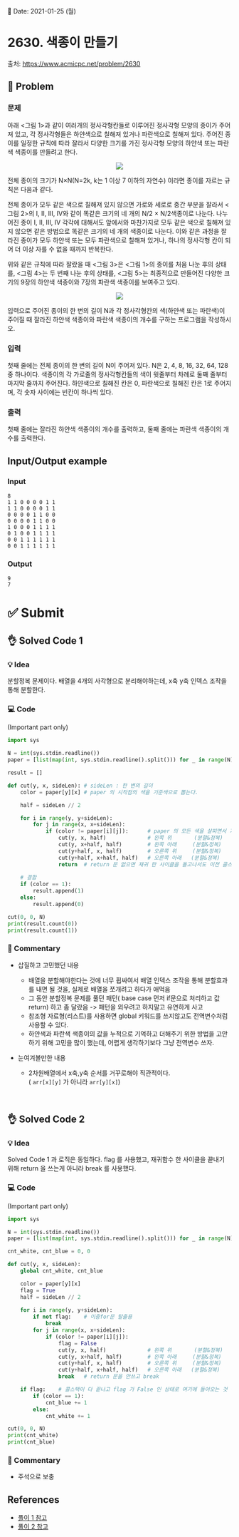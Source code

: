 📅 Date: 2021-01-25 (월)

# 2630. 색종이 만들기
출처: https://www.acmicpc.net/problem/2630

## 📝 Problem

### 문제

아래 <그림 1>과 같이 여러개의 정사각형칸들로 이루어진 정사각형 모양의 종이가 주어져 있고, 각 정사각형들은 하얀색으로 칠해져 있거나 파란색으로 칠해져 있다. 주어진 종이를 일정한 규칙에 따라 잘라서 다양한 크기를 가진 정사각형 모양의 하얀색 또는 파란색 색종이를 만들려고 한다.

<p align='center'><img src="https://www.acmicpc.net/upload/images/bwxBxc7ghGOedQfiT3p94KYj1y9aLR.png" /></p>

전체 종이의 크기가 N×N(N=2k, k는 1 이상 7 이하의 자연수) 이라면 종이를 자르는 규칙은 다음과 같다.

전체 종이가 모두 같은 색으로 칠해져 있지 않으면 가로와 세로로 중간 부분을 잘라서 <그림 2>의 I, II, III, IV와 같이 똑같은 크기의 네 개의 N/2 × N/2색종이로 나눈다. 나누어진 종이 I, II, III, IV 각각에 대해서도 앞에서와 마찬가지로 모두 같은 색으로 칠해져 있지 않으면 같은 방법으로 똑같은 크기의 네 개의 색종이로 나눈다. 이와 같은 과정을 잘라진 종이가 모두 하얀색 또는 모두 파란색으로 칠해져 있거나, 하나의 정사각형 칸이 되어 더 이상 자를 수 없을 때까지 반복한다.

위와 같은 규칙에 따라 잘랐을 때 <그림 3>은 <그림 1>의 종이를 처음 나눈 후의 상태를, <그림 4>는 두 번째 나눈 후의 상태를, <그림 5>는 최종적으로 만들어진 다양한 크기의 9장의 하얀색 색종이와 7장의 파란색 색종이를 보여주고 있다.

<p align='center'><img src="https://www.acmicpc.net/upload/images/VHJpKWQDv.png" /></p>

입력으로 주어진 종이의 한 변의 길이 N과 각 정사각형칸의 색(하얀색 또는 파란색)이 주어질 때 잘라진 하얀색 색종이와 파란색 색종이의 개수를 구하는 프로그램을 작성하시오.

### 입력

첫째 줄에는 전체 종이의 한 변의 길이 N이 주어져 있다. N은 2, 4, 8, 16, 32, 64, 128 중 하나이다. 색종이의 각 가로줄의 정사각형칸들의 색이 윗줄부터 차례로 둘째 줄부터 마지막 줄까지 주어진다. 하얀색으로 칠해진 칸은 0, 파란색으로 칠해진 칸은 1로 주어지며, 각 숫자 사이에는 빈칸이 하나씩 있다.


### 출력

첫째 줄에는 잘라진 햐얀색 색종이의 개수를 출력하고, 둘째 줄에는 파란색 색종이의 개수를 출력한다.

## Input/Output example
### Input

```
8
1 1 0 0 0 0 1 1
1 1 0 0 0 0 1 1
0 0 0 0 1 1 0 0
0 0 0 0 1 1 0 0
1 0 0 0 1 1 1 1
0 1 0 0 1 1 1 1
0 0 1 1 1 1 1 1
0 0 1 1 1 1 1 1
```

### Output
```
9
7
```

# ✅ Submit
## 👌 Solved Code 1

### 💡 Idea
분할정복 문제이다. 배열을 4개의 사각형으로 분리해야하는데, x축 y축 인덱스 조작을 통해 분할한다.


### 💻 Code
(Important part only)

``` python
import sys

N = int(sys.stdin.readline())
paper = [list(map(int, sys.stdin.readline().split())) for _ in range(N)]

result = []

def cut(y, x, sideLen): # sideLen : 한 변의 길이
    color = paper[y][x] # paper 의 시작점의 색을 기준색으로 뽑는다.

    half = sideLen // 2 

    for i in range(y, y+sideLen):
        for j in range(x, x+sideLen):
            if (color != paper[i][j]):      # paper 의 모든 색을 살피면서 기준색과 다르면 4등분으로 cut 해야함
                cut(y, x, half)             # 왼쪽 위       (분할&정복)
                cut(y, x+half, half)        # 왼쪽 아래     (분할&정복)
                cut(y+half, x, half)        # 오른쪽 위     (분할&정복)
                cut(y+half, x+half, half)   # 오른쪽 아래   (분할&정복)
                return  # return 문 없으면 재귀 한 사이클을 돌고나서도 이전 콜스택으로 못 빠져나옴
    
    # 결합
    if (color == 1):
        result.append(1)
    else:
        result.append(0)

cut(0, 0, N)
print(result.count(0))
print(result.count(1))
```

### 💬 Commentary  

- 삽질하고 고민했던 내용
  - 배열을 분할해야한다는 것에 너무 휩싸여서 배열 인덱스 조작을 통해 분할효과를 내면 될 것을, 실제로 배열을 쪼개려고 하다가 애먹음
  - 그 동안 분할정복 문제를 풀던 패턴( base case 먼저 if문으로 처리하고 값 return) 하고 좀 달랐음 -> 패턴을 외우려고 하지말고 유연하게 사고 
  - 참조형 자료형(리스트)를 사용하면 global 키워드를 쓰지않고도 전역변수처럼 사용할 수 있다.
  - 하얀색과 파란색 색종이의 값을 누적으로 기억하고 더해주기 위한 방법을 고안하기 위해 고민을 많이 했는데, 어렵게 생각하기보다 그냥 전역변수 쓰자.

- 눈여겨볼만한 내용
  - 2차원배열에서 x축,y축 순서를 거꾸로해야 직관적이다.  
  ( `arr[x][y]` 가 아니라 `arr[y][x]`)

<br>

## 👌 Solved Code 2

### 💡 Idea
Solved Code 1 과 로직은 동일하다. flag 를 사용했고, 재귀함수 한 사이클을 끝내기 위해 return 을 쓰는게 아니라 break 를 사용했다.

### 💻 Code
(Important part only)

``` python
import sys

N = int(sys.stdin.readline())
paper = [list(map(int, sys.stdin.readline().split())) for _ in range(N)]

cnt_white, cnt_blue = 0, 0

def cut(y, x, sideLen):
    global cnt_white, cnt_blue

    color = paper[y][x]
    flag = True
    half = sideLen // 2
    
    for i in range(y, y+sideLen):
        if not flag:    # 이중for문 탈출용
            break
        for j in range(x, x+sideLen):
            if (color != paper[i][j]):
                flag = False
                cut(y, x, half)             # 왼쪽 위       (분할&정복)
                cut(y, x+half, half)        # 왼쪽 아래     (분할&정복)
                cut(y+half, x, half)        # 오른쪽 위     (분할&정복)
                cut(y+half, x+half, half)   # 오른쪽 아래   (분할&정복)
                break   # return 문을 안쓰고 break

    if flag:    # 콜스택이 다 끝나고 flag 가 False 인 상태로 여기에 들어오는 것 방지 -> 이것때문에 return 보다 break 가 좀 까다로움
        if (color == 1):
            cnt_blue += 1
        else:
            cnt_white += 1

cut(0, 0, N)
print(cnt_white)
print(cnt_blue)
```

### 💬 Commentary
- 주석으로 보충

## References
- [풀이 1 참고](https://happylsm76.tistory.com/entry/%EB%B0%B1%EC%A4%80-2630%EB%B2%88%EC%83%89%EC%A2%85%EC%9D%B4-%EB%A7%8C%EB%93%A4%EA%B8%B0-with-Python)
- [풀이 2 참고](https://suri78.tistory.com/66)